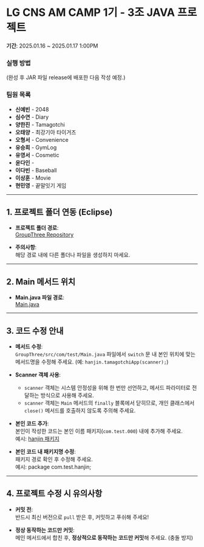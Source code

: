 # LG CNS AM CAMP 1기 - 3조 JAVA 프로젝트 
**기간**: 2025.01.16 ~ 2025.01.17 1:00PM

### 실행 방법
(완성 후 JAR 파일 release에 배포한 다음 작성 예정.)

### 팀원 목록
- **신예빈** - 2048
- **심수연** - Diary
- **양한진** - Tamagotchi
- **오태양** - 최강기아 타이거즈
- **오형서** - Convenience
- **유승희** - GymLog
- **유영서** - Cosmetic
- **윤다인** - 
- **이다빈** - Baseball
- **이상훈** - Movie
- **현민영** - 끝말잇기 게임

---

## 1. 프로젝트 폴더 연동 (Eclipse)
- **프로젝트 폴더 경로**:  
  [GroupThree Repository](https://github.com/lg-cns-am-1-group3/javaLab/tree/main/GroupThree)
  
- **주의사항**:  
  해당 경로 내에 다른 폴더나 파일을 생성하지 마세요.

---

## 2. Main 메서드 위치
- **Main.java 파일 경로**:  
  [Main.java](https://github.com/lg-cns-am-1-group3/javaLab/blob/main/GroupThree/src/com/test/Main.java)

---

## 3. 코드 수정 안내
- **메서드 수정**:  
  `GroupThree/src/com/test/Main.java` 파일에서 `switch` 문 내 본인 위치에 맞는 메서드명을 수정해 주세요. (예: `hanjin.tamagotchiApp(scanner);`)
  
- **Scanner 객체 사용**:  
  - `scanner` 객체는 시스템 안정성을 위해 한 번만 선언하고, 메서드 파라미터로 전달하는 방식으로 사용해 주세요.  
  - `scanner` 객체는 `Main` 메서드의 `finally` 블록에서 닫히므로, 개인 클래스에서 `close()` 메서드를 호출하지 않도록 주의해 주세요.
  
- **본인 코드 추가**:  
  본인이 작성한 코드는 본인 이름 패키지(`com.test.000`) 내에 추가해 주세요.  
  예시: [hanjin 패키지](https://github.com/lg-cns-am-1-group3/javaLab/tree/main/GroupThree/src/com/test/hanjin)

- **본인 코드 내 패키지명 수정**:  
  패키지 경로 확인 후 수정해 주세요.  
  예시: package com.test.hanjin;

---

## 4. 프로젝트 수정 시 유의사항
- **커밋 전**:  
  반드시 최신 버전으로 `pull` 받은 후, 커밋하고 푸쉬해 주세요!
  
- **정상 동작하는 코드만 커밋**:  
  메인 메서드에서 합친 후, **정상적으로 동작하는 코드만 커밋**해 주세요. (충돌 방지)
